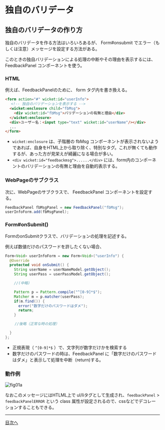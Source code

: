 # 独自のバリデータ

## 独自のバリデータの作り方

独自のバリデータを作る方法はいろいろあるが、 Form#onsubmit でエラー（もしくは注意）メッセージを設定する方法がある。

このときの独自バリデーションによる処理の中断やその理由を表示するには、 FeedbackPanel コンポーネントを使う。

### HTML

例えば、FeedbackPanelのために、  form タグ内を書き換える。

```html
<form action="#" wicket:id="userInfo">
　 <!-- 独自のバリデーションを表示する -->
  <wicket:enclosure child="fbMsg">
    <div wicket:id="fbMsg">バリデーションの有無と理由</div>
  </wicket:enclosure>
  <div>ユーザー名：<input type="text" wicket:id="userName"/></div>
  ...
</form>
```

- `wicket:enclosure` は、子階層の fbMsg コンポーネントが表示されないようであれば、自身をHTML上から取り除く、特別なタグ。これが無くても動作するが、あった方が見栄えが綺麗になる場合が多い。 
- `<div wicket:id="feedbackmsg">......</div>`  には、form内のコンポーネントのバリデーションの有無と理由を自動的表示する。

### WebPageのサブクラス

次に、WebPageのサブクラスで、 FeedbackPanel コンポーネントを設定する。

```java
FeedbackPanel fbMsgPanel = new FeedbackPanel("fbMsg");
userInfoForm.add(fbMsgPanel);
```

### Form#onSubmit()

FormのonSubmitクラスで、バリデーションの処理を記述する。

例えば数値だけのパスワードを許したくない場合、

```java
Form<Void> userInfoForm = new Form<Void>("userInfo") {
  @Override
  protected void onSubmit() {
    String userName = userNameModel.getObject();
    String userPass = userPassModel.getObject();

    //(中略)

    Pattern p = Pattern.compile("^[0-9]*$");
    Matcher m = p.matcher(userPass);
    if(m.find()) {
      error("数字だけのパスワードはダメ");
      return;
    }

　　 //後略（正常な時の処理）

  }
};
```

- 正規表現（ `^[0-9]*$` ）で、文字列が数字だけかを検索する
- 数字だけのパスワードの時は、FeedbackPanel に「数字だけのパスワードはダメ」と表示して処理を中断（return)する。

### 動作例

![fig01a](fig01a.png)

なおこのメッセージにはHTLML上で ul/liタグとして生成され、`feedbackPanel` > `feedbackPanelERROR` という class 属性が設定されるので、cssなどでデコレーションすることもできる。

----

[目次へ](../../README.md) 